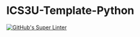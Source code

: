 # ICS3U-Template-Python

[![GitHub's Super Linter](https://github.com/JacksonNaufal/ICS3U-CircuitPythonGame-Python/workflows/GitHub's%20Super%20Linter/badge.svg)](https://github.com/JacksonNaufal/ICS3U-CircuitPythonGame-Python/actions)
